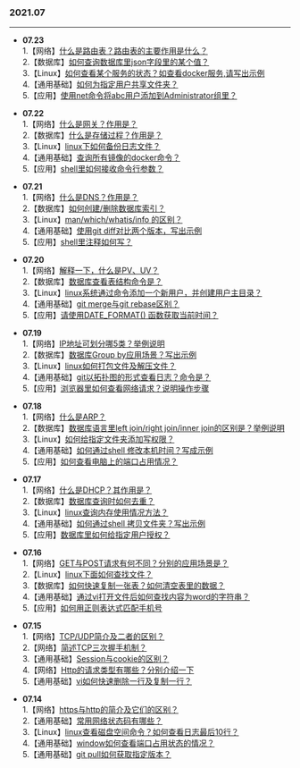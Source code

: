 ### 2021.07

---
- **07.23**   
   1.【网络】[什么是路由表？路由表的主要作用是什么？](https://github.com/Scale-of-evaluation/daily-question/issues/46)  
   2.【数据库】[如何查询数据库里json字段里的某个值？](https://github.com/Scale-of-evaluation/daily-question/issues/47)  
   3.【Linux】[如何查看某个服务的状态？如查看docker服务,请写出示例](https://github.com/Scale-of-evaluation/daily-question/issues/48)  
   4.【通用基础】[如何为指定用户共享文件夹？](https://github.com/Scale-of-evaluation/daily-question/issues/49)  
   5.【应用】[使用net命令将abc用户添加到Administrator组里？](https://github.com/Scale-of-evaluation/daily-question/issues/50)  
  
- **07.22**    
   1.【网络】[什么是网关？作用是？](https://github.com/Scale-of-evaluation/daily-question/issues/41)  
   2.【数据库】[什么是存储过程？作用是？](https://github.com/Scale-of-evaluation/daily-question/issues/42)  
   3.【Linux】[linux下如何备份日志文件？](https://github.com/Scale-of-evaluation/daily-question/issues/43)  
   4.【通用基础】[查询所有镜像的docker命令？](https://github.com/Scale-of-evaluation/daily-question/issues/44)  
   5.【应用】[shell里如何接收命令行参数？](https://github.com/Scale-of-evaluation/daily-question/issues/45)  
  
- **07.21**  
   1.【网络】[什么是DNS？作用是？](https://github.com/Scale-of-evaluation/daily-question/issues/36)  
   2.【数据库】[如何创建/删除数据库索引？](https://github.com/Scale-of-evaluation/daily-question/issues/37)  
   3.【Linux】[man/which/whatis/info 的区别？](https://github.com/Scale-of-evaluation/daily-question/issues/38)  
   4.【通用基础】[使用git diff对比两个版本，写出示例](https://github.com/Scale-of-evaluation/daily-question/issues/39)  
   5.【应用】[shell里注释如何写？](https://github.com/Scale-of-evaluation/daily-question/issues/40)  

- **07.20**   
   1.【网络】[解释一下，什么是PV、UV？](https://github.com/Scale-of-evaluation/daily-question/issues/31)  
   2.【数据库】[数据库查看表结构命令是？](https://github.com/Scale-of-evaluation/daily-question/issues/32)  
   3.【Linux】[linux系统通过命令添加一个新用户，并创建用户主目录？](https://github.com/Scale-of-evaluation/daily-question/issues/33)  
   4.【通用基础】[git merge与git rebase区别？](https://github.com/Scale-of-evaluation/daily-question/issues/34)  
   5.【应用】[请使用DATE_FORMAT() 函数获取当前时间？](https://github.com/Scale-of-evaluation/daily-question/issues/35)  

- **07.19**    
   1.【网络】[IP地址可划分哪5类？举例说明](https://github.com/Scale-of-evaluation/daily-question/issues/26)  
   2.【数据库】[数据库Group by应用场景？写出示例](https://github.com/Scale-of-evaluation/daily-question/issues/27)  
   3.【Linux】[linux如何打包文件及解压文件？](https://github.com/Scale-of-evaluation/daily-question/issues/28)  
   4.【通用基础】[git以拓扑图的形式查看日志？命令是？](https://github.com/Scale-of-evaluation/daily-question/issues/29)  
   5.【应用】[浏览器里如何查看网络请求？说明操作步骤](https://github.com/Scale-of-evaluation/daily-question/issues/30)  
   
- **07.18**   
   1.【网络】[什么是ARP？](https://github.com/Scale-of-evaluation/daily-question/issues/21)  
   2.【数据库】[数据库语言里left join/right join/inner join的区别是？举例说明](https://github.com/Scale-of-evaluation/daily-question/issues/22)  
   3.【Linux】[如何给指定文件夹添加写权限？](https://github.com/Scale-of-evaluation/daily-question/issues/23)  
   4.【通用基础】[如何通过shell 修改本机时间？写成示例](https://github.com/Scale-of-evaluation/daily-question/issues/24)    
   5.【应用】[如何查看电脑上的端口占用情况？](https://github.com/Scale-of-evaluation/daily-question/issues/25)  
   
- **07.17**   
   1.【网络】[什么是DHCP？其作用是？](https://github.com/Scale-of-evaluation/daily-question/issues/16)   
   2.【数据库】[数据库查询时如何去重？](https://github.com/Scale-of-evaluation/daily-question/issues/17)  
   3.【Linux】[linux查询内存使用情况方法？](https://github.com/Scale-of-evaluation/daily-question/issues/18)  
   4.【通用基础】[如何通过shell 拷贝文件夹？写出示例](https://github.com/Scale-of-evaluation/daily-question/issues/19)   
   5.【应用】[数据库里如何给指定用户授权？](https://github.com/Scale-of-evaluation/daily-question/issues/20)  

- **07.16**  
    1.【网络】[GET与POST请求有何不同？分别的应用场景是？](https://github.com/Scale-of-evaluation/daily-question/issues/11)   
    2.【Linux】[linux下面如何查找文件？](https://github.com/Scale-of-evaluation/daily-question/issues/12)  
    3.【数据库】[如何快速复制一张表？如何清空表里的数据？](https://github.com/Scale-of-evaluation/daily-question/issues/13)   
    4.【通用基础】[通过vi打开文件后如何查找内容为word的字符串？](https://github.com/Scale-of-evaluation/daily-question/issues/14)  
    5.【应用】[如何用正则表达式匹配手机号](https://github.com/Scale-of-evaluation/daily-question/issues/15)  

- **07.15**  
    1.【网络】[TCP/UDP简介及二者的区别？](https://github.com/Scale-of-evaluation/daily-question/issues/6)       
    2.【网络】[简述TCP三次握手机制？](https://github.com/Scale-of-evaluation/daily-question/issues/7)      
    3.【通用基础】[Session与cookie的区别？](https://github.com/Scale-of-evaluation/daily-question/issues/8)     
    4.【网络】[Http的请求类型有哪些？分别介绍一下](https://github.com/Scale-of-evaluation/daily-question/issues/9)        
    5.【通用基础】[vi如何快速删除一行及复制一行？](https://github.com/Scale-of-evaluation/daily-question/issues/10)       


- **07.14**   
	1.【网络】[https与http的简介及它们的区别？](https://github.com/Scale-of-evaluation/daily-question/issues/1)      
	2.【通用基础】[常用网络状态码有哪些？](https://github.com/Scale-of-evaluation/daily-question/issues/2)          
	3.【Linux】[linux查看磁盘空间命令？如何查看日志最后10行？](https://github.com/Scale-of-evaluation/daily-question/issues/3)     
	4.【通用基础】[window如何查看端口占用状态的情况？](https://github.com/Scale-of-evaluation/daily-question/issues/4)           
	5.【通用基础】[git pull如何获取指定版本？](https://github.com/Scale-of-evaluation/daily-question/issues/5)        



